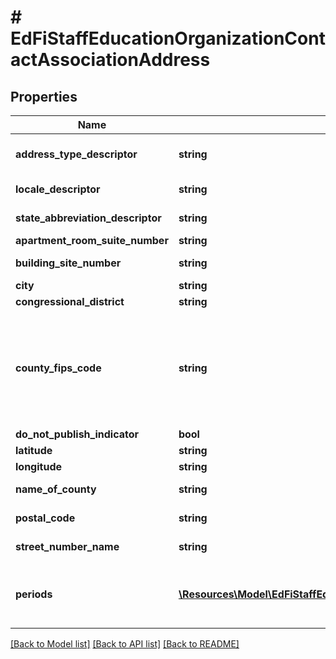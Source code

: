 # # EdFiStaffEducationOrganizationContactAssociationAddress

## Properties

Name | Type | Description | Notes
------------ | ------------- | ------------- | -------------
**address_type_descriptor** | **string** | The type of address listed for an individual or organization.    For example:  Physical Address, Mailing Address, Home Address, etc.) |
**locale_descriptor** | **string** | A general geographic indicator that categorizes U.S. territory (e.g., City, Suburban). | [optional]
**state_abbreviation_descriptor** | **string** | The abbreviation for the state (within the United States) or outlying area in which an address is located. |
**apartment_room_suite_number** | **string** | The apartment, room, or suite number of an address. | [optional]
**building_site_number** | **string** | The number of the building on the site, if more than one building shares the same address. | [optional]
**city** | **string** | The name of the city in which an address is located. |
**congressional_district** | **string** | The congressional district in which an address is located. | [optional]
**county_fips_code** | **string** | The Federal Information Processing Standards (FIPS) numeric code for the county issued by the National Institute of Standards and Technology (NIST). Counties are considered to be the \&quot;first-order subdivisions\&quot; of each State and statistically equivalent entity, regardless of their local designations (county, parish, borough, etc.) Counties in different States will have the same code. A unique county number is created when combined with the 2-digit FIPS State Code. | [optional]
**do_not_publish_indicator** | **bool** | An indication that the address should not be published. | [optional]
**latitude** | **string** | The geographic latitude of the physical address. | [optional]
**longitude** | **string** | The geographic longitude of the physical address. | [optional]
**name_of_county** | **string** | The name of the county, parish, borough, or comparable unit (within a state) in                       &#39;which an address is located. | [optional]
**postal_code** | **string** | The five or nine digit zip code or overseas postal code portion of an address. |
**street_number_name** | **string** | The street number and street name or post office box number of an address. |
**periods** | [**\Resources\Model\EdFiStaffEducationOrganizationContactAssociationAddressPeriod[]**](EdFiStaffEducationOrganizationContactAssociationAddressPeriod.md) | An unordered collection of staffEducationOrganizationContactAssociationAddressPeriods. The time periods for which the address is valid. For physical addresses, the periods in which the person lived at that address. | [optional]

[[Back to Model list]](../../README.md#models) [[Back to API list]](../../README.md#endpoints) [[Back to README]](../../README.md)
